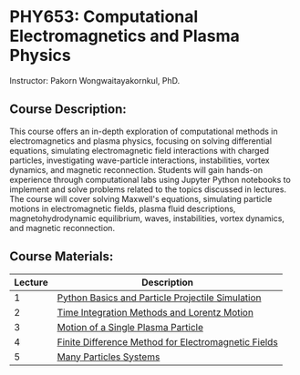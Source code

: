 # PHY653: Computational Electromagnetics and Plasma Physics

Instructor: Pakorn Wongwaitayakornkul, PhD.

## Course Description:
This course offers an in-depth exploration of computational methods in electromagnetics and plasma physics, focusing on solving differential equations, simulating electromagnetic field interactions with charged particles, investigating wave-particle interactions, instabilities, vortex dynamics, and magnetic reconnection. Students will gain hands-on experience through computational labs using Jupyter Python notebooks to implement and solve problems related to the topics discussed in lectures. The course will cover solving Maxwell's equations, simulating particle motions in electromagnetic fields, plasma fluid descriptions, magnetohydrodynamic equilibrium, waves, instabilities, vortex dynamics, and magnetic reconnection.

## Course Materials:
| Lecture | Description |
| --- | ----------- |
| 1 | [Python Basics and Particle Projectile Simulation](https://github.com/tpakorn/pc716/blob/main/code_lab/lab1/lecture1.ipynb) |
| 2 | [Time Integration Methods and Lorentz Motion](https://github.com/tpakorn/pc716/blob/main/code_lab/lab2/lecture2.ipynb) |
| 3 | [Motion of a Single Plasma Particle](https://github.com/tpakorn/pc716/blob/main/code_lab/lab3/lecture3.ipynb) |
| 4 | [Finite Difference Method for Electromagnetic Fields](https://github.com/tpakorn/pc716/blob/main/code_lab/lab4/lecture4.ipynb) |
| 5 | [Many Particles Systems](https://github.com/tpakorn/pc716/blob/main/code_lab/lab5/lecture5.ipynb) |
